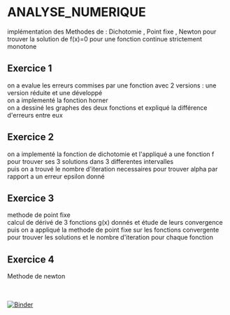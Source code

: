 # ANALYSE_NUMERIQUE
implémentation des Methodes de : Dichotomie , Point fixe , Newton pour trouver la solution de f(x)=0 pour une fonction continue strictement monotone
## Exercice 1
on a evalue les erreurs commises par une fonction avec 2 versions : une version réduite et une développé <br>
on a implementé la fonction horner <br> 
on a dessiné les graphes des deux fonctions et expliqué la différence d'erreurs entre eux <br>
## Exercice 2
on a implementé la fonction de dichotomie et l'appliqué a une fonction f pour trouver ses 3 solutions dans 3 differentes intervalles <br>
puis on a trouvé le nombre d'iteration necessaires pour trouver alpha par rapport a un erreur epsilon donné
## Exercice 3
methode de point fixe <br>
calcul de dérivé de 3 fonctions g(x) donnés  et étude de leurs convergence <br>
puis on a appliqué la methode de point fixe sur les fonctions convergente pour trouver les solutions et le nombre d'iteration pour chaque fonction <br>
## Exercice 4
Methode de newton

<br><br>
[![Binder](https://mybinder.org/badge_logo.svg)](https://mybinder.org/v2/gh/najlahamza/ANALYSE_NUMERIQUE/main?labpath=TP1_E.ipynb)
